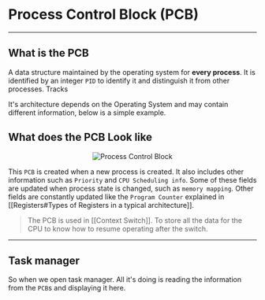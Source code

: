 # Process Control Block (PCB)
<hr>

## What is the PCB

A data structure maintained by the operating system for **every process**. It is identified by an integer `PID` to identify it and distinguish it from other processes.  Tracks

It's architecture depends on the Operating System and may contain different information, below is a simple example.

## What does the PCB Look like
<p align="center">
	<img src="https://zitoc.com/wp-content/uploads/2019/02/process-control-block-PCB.png"alt="Process Control Block">
</p>

This `PCB` is created when a new process is created. It also includes other information such as `Priority` and `CPU Scheduling info`. Some of these fields are updated when process state is changed, such as `memory mapping`. Other fields are constantly updated like the `Program Counter` explained in [[Registers#Types of Registers in a typical architecture]].

 >The PCB is used in [[Context Switch]].
 To store all the data for the CPU to know how to resume operating after the switch.
 <hr>

## Task manager 
So when we open task manager. All it's doing is reading the information from the `PCB`s and displaying it here.